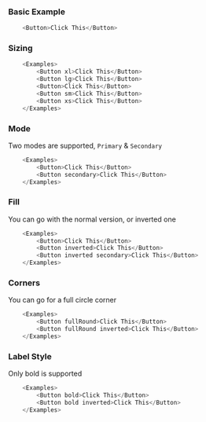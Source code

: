 ### Basic Example

```js
    <Button>Click This</Button>    
```

### Sizing 

```js
    <Examples>        
        <Button xl>Click This</Button>
        <Button lg>Click This</Button>
        <Button>Click This</Button>
        <Button sm>Click This</Button>
        <Button xs>Click This</Button>    
    </Examples>
```

### Mode 
Two modes are supported, `Primary` &amp; `Secondary`
```js
    <Examples>
        <Button>Click This</Button>
        <Button secondary>Click This</Button>
    </Examples>
```

### Fill
You can go with the normal version, or inverted one
```js
    <Examples>
        <Button>Click This</Button>
        <Button inverted>Click This</Button>
        <Button inverted secondary>Click This</Button>
    </Examples>
```

### Corners
You can go for a full circle corner
```js
    <Examples>
        <Button fullRound>Click This</Button>
        <Button fullRound inverted>Click This</Button>
    </Examples>
```

### Label Style
Only bold is supported
```js
    <Examples>
        <Button bold>Click This</Button>
        <Button bold inverted>Click This</Button>
    </Examples>
```